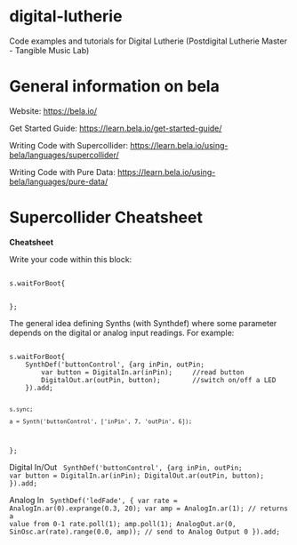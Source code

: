 # digital-lutherie
Code examples and tutorials for Digital Lutherie (Postdigital Lutherie Master - Tangible Music Lab)

# General information on bela

Website: https://bela.io/

Get Started Guide: https://learn.bela.io/get-started-guide/

Writing Code with Supercollider: https://learn.bela.io/using-bela/languages/supercollider/

Writing Code with Pure Data: https://learn.bela.io/using-bela/languages/pure-data/

# Supercollider Cheatsheet

**Cheatsheet**

Write your code within this block:

<code>
s.waitForBoot{
	
};
</code>

The general idea defining Synths (with Synthdef) where some parameter depends on the digital or analog input readings. For example: 

<code>
s.waitForBoot{
	SynthDef('buttonControl', {arg inPin, outPin;
		var button = DigitalIn.ar(inPin);     //read button
		DigitalOut.ar(outPin, button);        //switch on/off a LED
	}).add;	
	
	s.sync;
	
	a = Synth('buttonControl', ['inPin', 7, 'outPin', 6]);
};
</code>

Digital In/Out
<code>
SynthDef('buttonControl', {arg inPin, outPin;
		var button = DigitalIn.ar(inPin);
		DigitalOut.ar(outPin, button);
	}).add;
</code>

Analog In
<code>
	SynthDef('ledFade', {
		var rate = AnalogIn.ar(0).exprange(0.3, 20);
		var amp = AnalogIn.ar(1);
		// returns a value from 0-1
		rate.poll(1); amp.poll(1);
		AnalogOut.ar(0, SinOsc.ar(rate).range(0.0, amp));
		// send to Analog Output 0
	}).add;

</code>


